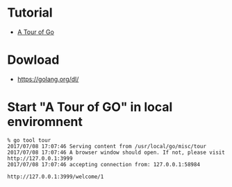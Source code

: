 # Tutorial
- [A Tour of Go](https://go-tour-jp.appspot.com/welcome/3)

# Dowload
- https://golang.org/dl/

# Start "A Tour of GO" in local enviromnent

```
% go tool tour
2017/07/08 17:07:46 Serving content from /usr/local/go/misc/tour
2017/07/08 17:07:46 A browser window should open. If not, please visit http://127.0.0.1:3999
2017/07/08 17:07:46 accepting connection from: 127.0.0.1:58984
```

```
http://127.0.0.1:3999/welcome/1
```